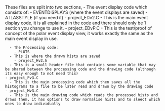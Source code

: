 These files are split into two sections,
      - The event display code which consists of:
      	- EVENTDISPLAYS (where the event displays are saved)
	- ATLASSTYLE (if you need it)
	- project_EDv2.C 
	  - This is the main event display code, it is all explained in the code and there should only be 1 section you change to use it.
	- project_EDvP.C
	  - This is the test/proof of concept of the polar event display view, it works exactly the same as the main event display in use.

      - The Processing code:
      	- PLOTS
	  - This is where the drawn hists are saved
      	- project_Hv2.h
	  - This is a small header file that contains some variable that may be shared between the processing code and the drawing code (although its easy enough to not need this)
	- project_Pv3.C 
	  - This is the main processing code which then saves all the histograms to a file to be later read and drawn by the drawing code
	- project_Mv3.C 
	  - This is the main drawing code which reads the processed hists and draws them, it has options to draw normalise hists and to sleect which ones to draw individually